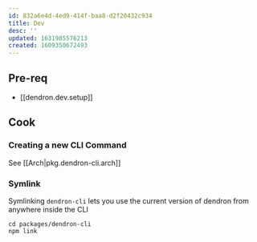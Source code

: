 ```yaml
---
id: 832a6e4d-4ed9-414f-baa8-d2f20432c934
title: Dev
desc: ''
updated: 1631985576213
created: 1609350672493
---
```



## Pre-req
- [[dendron.dev.setup]] 

## Cook

### Creating a new CLI Command

See [[Arch|pkg.dendron-cli.arch]]

### Symlink
Symlinking `dendron-cli` lets you use the current version of dendron from anywhere inside the CLI

```
cd packages/dendron-cli
npm link
```
